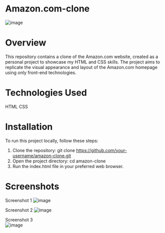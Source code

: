 # Amazon.com-clone
![image](https://github.com/mayur1107/Amazon.com-clone/assets/114240656/4494c2e4-3c2b-441a-bd6b-1a7777c252fb)

# Overview
This repository contains a clone of the Amazon.com website, created as a personal project to showcase my HTML and CSS skills. The project aims to replicate the visual appearance and layout of the Amazon.com homepage using only front-end technologies.

# Technologies Used
HTML
CSS

# Installation
To run this project locally, follow these steps:

1. Clone the repository: git clone https://github.com/your-username/amazon-clone.git
2. Open the project directory: cd amazon-clone
3. Run the index.html file in your preferred web browser.

# Screenshots
Screenshot 1
![image](https://github.com/mayur1107/Amazon.com-clone/assets/114240656/3514d3bc-8794-444d-a775-91962525f08d)

Screenshot 2
![image](https://github.com/mayur1107/Amazon.com-clone/assets/114240656/dab1e021-4bd0-4911-91f9-a525c738cd89)

Screenshot 3  
![image](https://github.com/mayur1107/Amazon.com-clone/assets/114240656/6374006a-b598-4c4a-9f31-a64a120e9437)
